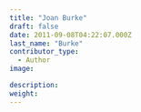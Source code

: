```yaml
---
title: "Joan Burke"
draft: false
date: 2011-09-08T04:22:07.000Z
last_name: "Burke"
contributor_type:
  - Author
image:

description:
weight:
---
```


